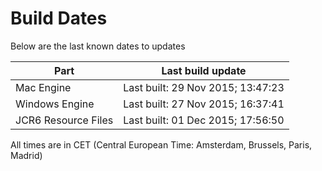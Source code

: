 # Build Dates

Below are the last known dates to updates

Part | Last build update
-----|-----
Mac Engine | Last built: 29 Nov 2015; 13:47:23
Windows Engine | Last built: 27 Nov 2015; 16:37:41
JCR6 Resource Files | Last built: 01 Dec 2015; 17:56:50
All times are in CET (Central European Time: Amsterdam, Brussels, Paris, Madrid)



